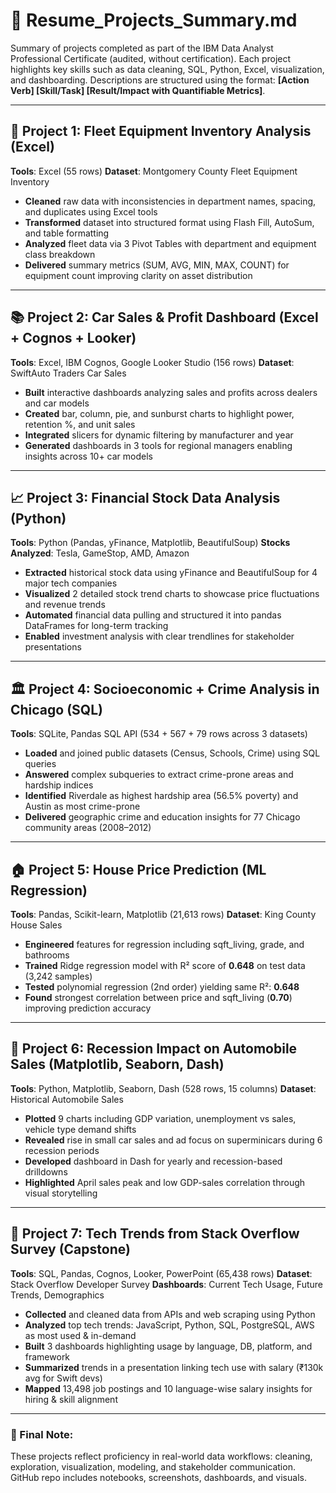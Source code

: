 # 📄 Resume\_Projects\_Summary.md

Summary of projects completed as part of the IBM Data Analyst Professional Certificate (audited, without certification). Each project highlights key skills such as data cleaning, SQL, Python, Excel, visualization, and dashboarding. Descriptions are structured using the format: **\[Action Verb] \[Skill/Task] \[Result/Impact with Quantifiable Metrics]**.

---

## 🔢 Project 1: Fleet Equipment Inventory Analysis (Excel)

**Tools**: Excel (55 rows)
**Dataset**: Montgomery County Fleet Equipment Inventory

* **Cleaned** raw data with inconsistencies in department names, spacing, and duplicates using Excel tools
* **Transformed** dataset into structured format using Flash Fill, AutoSum, and table formatting
* **Analyzed** fleet data via 3 Pivot Tables with department and equipment class breakdown
* **Delivered** summary metrics (SUM, AVG, MIN, MAX, COUNT) for equipment count improving clarity on asset distribution

---

## 📚 Project 2: Car Sales & Profit Dashboard (Excel + Cognos + Looker)

**Tools**: Excel, IBM Cognos, Google Looker Studio (156 rows)
**Dataset**: SwiftAuto Traders Car Sales

* **Built** interactive dashboards analyzing sales and profits across dealers and car models
* **Created** bar, column, pie, and sunburst charts to highlight power, retention %, and unit sales
* **Integrated** slicers for dynamic filtering by manufacturer and year
* **Generated** dashboards in 3 tools for regional managers enabling insights across 10+ car models

---

## 📈 Project 3: Financial Stock Data Analysis (Python)

**Tools**: Python (Pandas, yFinance, Matplotlib, BeautifulSoup)
**Stocks Analyzed**: Tesla, GameStop, AMD, Amazon

* **Extracted** historical stock data using yFinance and BeautifulSoup for 4 major tech companies
* **Visualized** 2 detailed stock trend charts to showcase price fluctuations and revenue trends
* **Automated** financial data pulling and structured it into pandas DataFrames for long-term tracking
* **Enabled** investment analysis with clear trendlines for stakeholder presentations

---

## 🏛️ Project 4: Socioeconomic + Crime Analysis in Chicago (SQL)

**Tools**: SQLite, Pandas SQL API (534 + 567 + 79 rows across 3 datasets)

* **Loaded** and joined public datasets (Census, Schools, Crime) using SQL queries
* **Answered** complex subqueries to extract crime-prone areas and hardship indices
* **Identified** Riverdale as highest hardship area (56.5% poverty) and Austin as most crime-prone
* **Delivered** geographic crime and education insights for 77 Chicago community areas (2008–2012)

---

## 🏠 Project 5: House Price Prediction (ML Regression)

**Tools**: Pandas, Scikit-learn, Matplotlib (21,613 rows)
**Dataset**: King County House Sales

* **Engineered** features for regression including sqft\_living, grade, and bathrooms
* **Trained** Ridge regression model with R² score of **0.648** on test data (3,242 samples)
* **Tested** polynomial regression (2nd order) yielding same R²: **0.648**
* **Found** strongest correlation between price and sqft\_living (**0.70**) improving prediction accuracy

---

## 🌟 Project 6: Recession Impact on Automobile Sales (Matplotlib, Seaborn, Dash)

**Tools**: Python, Matplotlib, Seaborn, Dash (528 rows, 15 columns)
**Dataset**: Historical Automobile Sales

* **Plotted** 9 charts including GDP variation, unemployment vs sales, vehicle type demand shifts
* **Revealed** rise in small car sales and ad focus on superminicars during 6 recession periods
* **Developed** dashboard in Dash for yearly and recession-based drilldowns
* **Highlighted** April sales peak and low GDP-sales correlation through visual storytelling

---

## 🔮 Project 7: Tech Trends from Stack Overflow Survey (Capstone)

**Tools**: SQL, Pandas, Cognos, Looker, PowerPoint (65,438 rows)
**Dataset**: Stack Overflow Developer Survey
**Dashboards**: Current Tech Usage, Future Trends, Demographics

* **Collected** and cleaned data from APIs and web scraping using Python
* **Analyzed** top tech trends: JavaScript, Python, SQL, PostgreSQL, AWS as most used & in-demand
* **Built** 3 dashboards highlighting usage by language, DB, platform, and framework
* **Summarized** trends in a presentation linking tech use with salary (₹130k avg for Swift devs)
* **Mapped** 13,498 job postings and 10 language-wise salary insights for hiring & skill alignment

---

### 🌟 Final Note:

These projects reflect proficiency in real-world data workflows: cleaning, exploration, visualization, modeling, and stakeholder communication. GitHub repo includes notebooks, screenshots, dashboards, and visuals.

```
```
